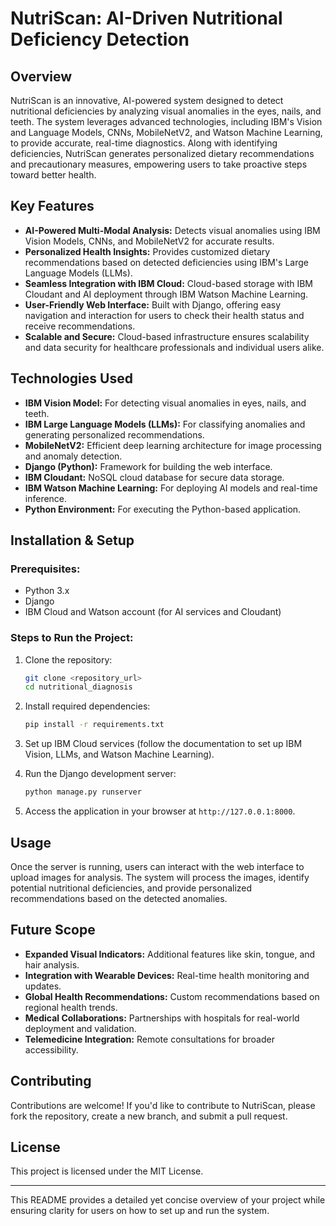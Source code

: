 
# NutriScan: AI-Driven Nutritional Deficiency Detection

## Overview

NutriScan is an innovative, AI-powered system designed to detect nutritional deficiencies by analyzing visual anomalies in the eyes, nails, and teeth. The system leverages advanced technologies, including IBM's Vision and Language Models, CNNs, MobileNetV2, and Watson Machine Learning, to provide accurate, real-time diagnostics. Along with identifying deficiencies, NutriScan generates personalized dietary recommendations and precautionary measures, empowering users to take proactive steps toward better health.

## Key Features

- **AI-Powered Multi-Modal Analysis:** Detects visual anomalies using IBM Vision Models, CNNs, and MobileNetV2 for accurate results.
- **Personalized Health Insights:** Provides customized dietary recommendations based on detected deficiencies using IBM's Large Language Models (LLMs).
- **Seamless Integration with IBM Cloud:** Cloud-based storage with IBM Cloudant and AI deployment through IBM Watson Machine Learning.
- **User-Friendly Web Interface:** Built with Django, offering easy navigation and interaction for users to check their health status and receive recommendations.
- **Scalable and Secure:** Cloud-based infrastructure ensures scalability and data security for healthcare professionals and individual users alike.

## Technologies Used

- **IBM Vision Model:** For detecting visual anomalies in eyes, nails, and teeth.
- **IBM Large Language Models (LLMs):** For classifying anomalies and generating personalized recommendations.
- **MobileNetV2:** Efficient deep learning architecture for image processing and anomaly detection.
- **Django (Python):** Framework for building the web interface.
- **IBM Cloudant:** NoSQL cloud database for secure data storage.
- **IBM Watson Machine Learning:** For deploying AI models and real-time inference.
- **Python Environment:** For executing the Python-based application.

## Installation & Setup

### Prerequisites:
- Python 3.x
- Django
- IBM Cloud and Watson account (for AI services and Cloudant)

### Steps to Run the Project:

1. Clone the repository:
   ```bash
   git clone <repository_url>
   cd nutritional_diagnosis
   ```

2. Install required dependencies:
   ```bash
   pip install -r requirements.txt
   ```

3. Set up IBM Cloud services (follow the documentation to set up IBM Vision, LLMs, and Watson Machine Learning).

4. Run the Django development server:
   ```bash
   python manage.py runserver
   ```

5. Access the application in your browser at `http://127.0.0.1:8000`.

## Usage

Once the server is running, users can interact with the web interface to upload images for analysis. The system will process the images, identify potential nutritional deficiencies, and provide personalized recommendations based on the detected anomalies.

## Future Scope

- **Expanded Visual Indicators:** Additional features like skin, tongue, and hair analysis.
- **Integration with Wearable Devices:** Real-time health monitoring and updates.
- **Global Health Recommendations:** Custom recommendations based on regional health trends.
- **Medical Collaborations:** Partnerships with hospitals for real-world deployment and validation.
- **Telemedicine Integration:** Remote consultations for broader accessibility.

## Contributing

Contributions are welcome! If you'd like to contribute to NutriScan, please fork the repository, create a new branch, and submit a pull request.

## License

This project is licensed under the MIT License.

---

This README provides a detailed yet concise overview of your project while ensuring clarity for users on how to set up and run the system.
